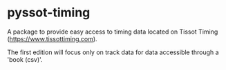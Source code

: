 # pyssot-timing
A package to provide easy access to timing data located on Tissot Timing (https://www.tissottiming.com). 

The first edition will focus only on track data for data accessible through a 'book (csv)'.
